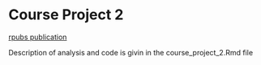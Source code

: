 
# Course Project 2

[rpubs publication](http://rpubs.com/benjaminphillips22/153315)

Description of analysis and code is givin in the course_project_2.Rmd file